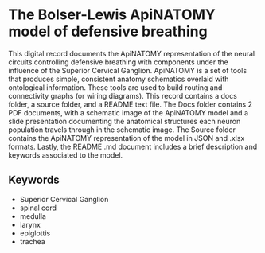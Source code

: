# The Bolser-Lewis ApiNATOMY model of defensive breathing

This digital record documents the ApiNATOMY representation of the neural circuits controlling defensive breathing with components under the influence of the Superior Cervical Ganglion. ApiNATOMY is a set of tools that produces simple, consistent anatomy schematics overlaid with ontological information. These tools are used to build routing and connectivity graphs (or wiring diagrams). This record contains a docs folder, a source folder, and a README text file. The Docs folder contains 2 PDF documents, with a schematic image of the ApiNATOMY model and a slide presentation documenting the anatomical structures each neuron population travels through in the schematic image. The Source folder contains the ApiNATOMY representation of the model in JSON and .xlsx formats. Lastly, the README .md document includes a brief description and keywords associated to the model.

## Keywords
* Superior Cervical Ganglion
* spinal cord
* medulla
* larynx
* epiglottis
* trachea
